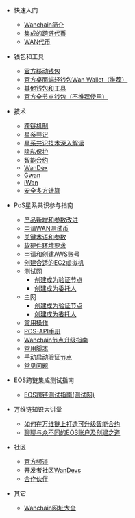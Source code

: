 - 快速入门

  - [Wanchain简介](zh-cn/README.md "Wanchain - Introduction")
  - [集成的跨链代币](zh-cn/get_started/supported-chains.md "Wanchain - Supported Chains")
  - [WAN代币](zh-cn/get_started/wan.md "Wanchain - WAN Token")

- 钱包和工具

  - [官方移动钱包](zh-cn/mobilewallet/usermaunal.md)
  - [官方桌面端轻钱包Wan Wallet（推荐）](zh-cn/wallet_and_tools/wan-wallet.md)
  - [其他钱包和工具](zh-cn/wallet_and_tools/tools.md "Wanchain - Other Wallets and Tools")
  - [官方全节点钱包（不推荐使用）](zh-cn/wallet_and_tools/wallet-install.md "Wanchain - Official Wallet Guide")

- 技术

  - [跨链机制](zh-cn/technology/cross-chain.md "Wanchain - Cross Chain") 
  - [星系共识](zh-cn/technology/pos.md "Wanchain - Galaxy Consensus") 
  - [星系共识技术深入解读](zh-cn/technology/pos_explanary.md "Wanchain - Galaxy Consensus Explanary") 
  - [隐私保护](zh-cn/technology/privacy.md "Wanchain - Privacy Protection") 
  - [智能合约](zh-cn/technology/smart-contracts.md "Wanchain - Smart Contracts")
  - [WanDex](zh-cn/technology/wandex.md "Wanchain - WanDex")
  - [Gwan](zh-cn/technology/gwan.md "Wanchain - Gwan")
  - [iWan](zh-cn/technology/iwan.md "Wanchain - iWan")
  - [安全多方计算](zh-cn/technology/smpc.md "Wanchain - Secure Multi Party Computation")


- PoS星系共识参与指南

  - [产品新增和参数改进](zh-cn/staking/alpha_beta.md)
  - [申请WAN测试币](zh-cn/staking/get_test_wan.md)
  - [关键术语和参数](zh-cn/staking/parameters.md)
  - [软硬件环境要求](zh-cn/staking/environment.md)
  - [申请和创建AWS账号](zh-cn/staking/aws.md)
  - [创建合适的EC2虚拟机](zh-cn/staking/ec2.md)
  - 测试网
    - [创建成为验证节点](zh-cn/staking/node-setup-testnet.md)
    - [创建成为委托人](zh-cn/staking/delegation.md)
  - 主网
    - [创建成为验证节点](zh-cn/staking/node_setup_mainnet.md)
    - [创建成为委托人](zh-cn/staking/delegation-mainnet.md)
  - [常用操作](zh-cn/staking/common_operation.md)  
  - [POS-API手册](zh-cn/staking/pos-api-manual-CN.md)
  - [Wanchain节点升级指南](zh-cn/staking/gwan_upgrade.md)
  - [常用脚本](zh-cn/staking/pos-scripts.md)
  - [手动启动验证节点](zh-cn/staking/manaully-deploy-validator.md)
  - [常见问题](zh-cn/staking/faq.md)

- EOS跨链集成测试指南

  - [EOS跨链测试指南(测试网)](zh-cn/eosguide/eostest.md)
  
- 万维链知识大讲堂
 
  - [如何在万维链上打造可升级智能合约](zh-cn/blockchainknowledge/upgradable-smart-contract.md)
  - [聊聊与众不同的EOS账户及创建之道](zh-cn/blockchainknowledge/eos-account.md)

- 社区

  - [官方频道](zh-cn/community/social.md "Wanchain - Official Accounts")
  - [开发者社区WanDevs](zh-cn/community/dev.md "Wanchain - Developer Portal") 
  - [合作伙伴](zh-cn/community/partners.md "Wanchain - Partners")
  
- 其它

  - [Wanchain网址大全](zh-cn/others/wanchain-websites.md)
